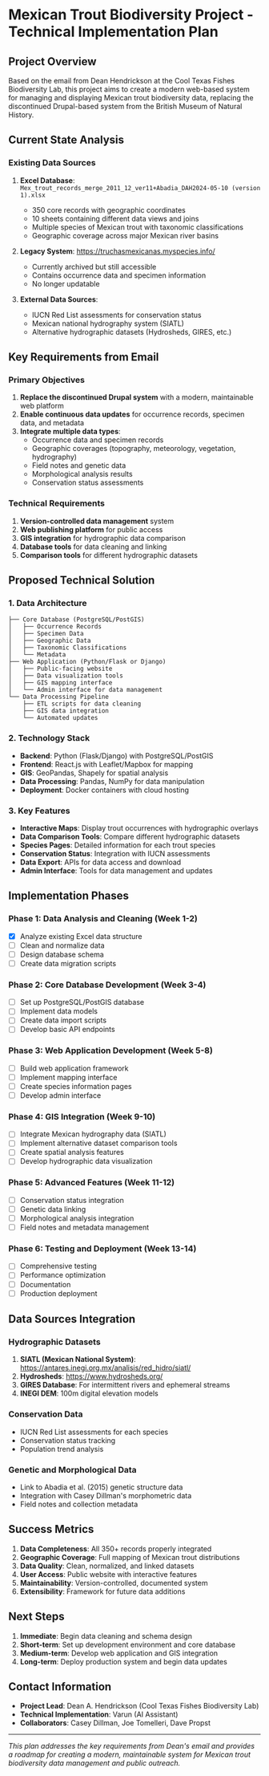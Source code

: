 # Mexican Trout Biodiversity Project - Technical Implementation Plan

## Project Overview
Based on the email from Dean Hendrickson at the Cool Texas Fishes Biodiversity Lab, this project aims to create a modern web-based system for managing and displaying Mexican trout biodiversity data, replacing the discontinued Drupal-based system from the British Museum of Natural History.

## Current State Analysis

### Existing Data Sources
1. **Excel Database**: `Mex_trout_records_merge_2011_12_ver11+Abadia_DAH2024-05-10 (version 1).xlsx`
   - 350 core records with geographic coordinates
   - 10 sheets containing different data views and joins
   - Multiple species of Mexican trout with taxonomic classifications
   - Geographic coverage across major Mexican river basins

2. **Legacy System**: https://truchasmexicanas.myspecies.info/
   - Currently archived but still accessible
   - Contains occurrence data and specimen information
   - No longer updatable

3. **External Data Sources**:
   - IUCN Red List assessments for conservation status
   - Mexican national hydrography system (SIATL)
   - Alternative hydrographic datasets (Hydrosheds, GIRES, etc.)

## Key Requirements from Email

### Primary Objectives
1. **Replace the discontinued Drupal system** with a modern, maintainable web platform
2. **Enable continuous data updates** for occurrence records, specimen data, and metadata
3. **Integrate multiple data types**:
   - Occurrence data and specimen records
   - Geographic coverages (topography, meteorology, vegetation, hydrography)
   - Field notes and genetic data
   - Morphological analysis results
   - Conservation status assessments

### Technical Requirements
1. **Version-controlled data management** system
2. **Web publishing platform** for public access
3. **GIS integration** for hydrographic data comparison
4. **Database tools** for data cleaning and linking
5. **Comparison tools** for different hydrographic datasets

## Proposed Technical Solution

### 1. Data Architecture
```
├── Core Database (PostgreSQL/PostGIS)
│   ├── Occurrence Records
│   ├── Specimen Data
│   ├── Geographic Data
│   ├── Taxonomic Classifications
│   └── Metadata
├── Web Application (Python/Flask or Django)
│   ├── Public-facing website
│   ├── Data visualization tools
│   ├── GIS mapping interface
│   └── Admin interface for data management
└── Data Processing Pipeline
    ├── ETL scripts for data cleaning
    ├── GIS data integration
    └── Automated updates
```

### 2. Technology Stack
- **Backend**: Python (Flask/Django) with PostgreSQL/PostGIS
- **Frontend**: React.js with Leaflet/Mapbox for mapping
- **GIS**: GeoPandas, Shapely for spatial analysis
- **Data Processing**: Pandas, NumPy for data manipulation
- **Deployment**: Docker containers with cloud hosting

### 3. Key Features
- **Interactive Maps**: Display trout occurrences with hydrographic overlays
- **Data Comparison Tools**: Compare different hydrographic datasets
- **Species Pages**: Detailed information for each trout species
- **Conservation Status**: Integration with IUCN assessments
- **Data Export**: APIs for data access and download
- **Admin Interface**: Tools for data management and updates

## Implementation Phases

### Phase 1: Data Analysis and Cleaning (Week 1-2)
- [x] Analyze existing Excel data structure
- [ ] Clean and normalize data
- [ ] Design database schema
- [ ] Create data migration scripts

### Phase 2: Core Database Development (Week 3-4)
- [ ] Set up PostgreSQL/PostGIS database
- [ ] Implement data models
- [ ] Create data import scripts
- [ ] Develop basic API endpoints

### Phase 3: Web Application Development (Week 5-8)
- [ ] Build web application framework
- [ ] Implement mapping interface
- [ ] Create species information pages
- [ ] Develop admin interface

### Phase 4: GIS Integration (Week 9-10)
- [ ] Integrate Mexican hydrography data (SIATL)
- [ ] Implement alternative dataset comparison tools
- [ ] Create spatial analysis features
- [ ] Develop hydrographic data visualization

### Phase 5: Advanced Features (Week 11-12)
- [ ] Conservation status integration
- [ ] Genetic data linking
- [ ] Morphological analysis integration
- [ ] Field notes and metadata management

### Phase 6: Testing and Deployment (Week 13-14)
- [ ] Comprehensive testing
- [ ] Performance optimization
- [ ] Documentation
- [ ] Production deployment

## Data Sources Integration

### Hydrographic Datasets
1. **SIATL (Mexican National System)**: https://antares.inegi.org.mx/analisis/red_hidro/siatl/
2. **Hydrosheds**: https://www.hydrosheds.org/
3. **GIRES Database**: For intermittent rivers and ephemeral streams
4. **INEGI DEM**: 100m digital elevation models

### Conservation Data
- IUCN Red List assessments for each species
- Conservation status tracking
- Population trend analysis

### Genetic and Morphological Data
- Link to Abadia et al. (2015) genetic structure data
- Integration with Casey Dillman's morphometric data
- Field notes and collection metadata

## Success Metrics
1. **Data Completeness**: All 350+ records properly integrated
2. **Geographic Coverage**: Full mapping of Mexican trout distributions
3. **Data Quality**: Clean, normalized, and linked datasets
4. **User Access**: Public website with interactive features
5. **Maintainability**: Version-controlled, documented system
6. **Extensibility**: Framework for future data additions

## Next Steps
1. **Immediate**: Begin data cleaning and schema design
2. **Short-term**: Set up development environment and core database
3. **Medium-term**: Develop web application and GIS integration
4. **Long-term**: Deploy production system and begin data updates

## Contact Information
- **Project Lead**: Dean A. Hendrickson (Cool Texas Fishes Biodiversity Lab)
- **Technical Implementation**: Varun (AI Assistant)
- **Collaborators**: Casey Dillman, Joe Tomelleri, Dave Propst

---
*This plan addresses the key requirements from Dean's email and provides a roadmap for creating a modern, maintainable system for Mexican trout biodiversity data management and public outreach.*
